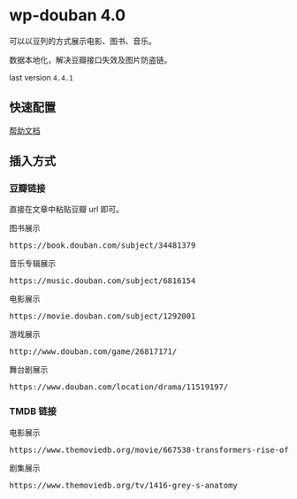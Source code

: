 # wp-douban 4.0

可以以豆列的方式展示电影、图书、音乐。

数据本地化，解决豆瓣接口失效及图片防盗链。

last version `4.4.1`

## 快速配置

[帮助文档](https://fatesinger.com/101050)

## 插入方式

### 豆瓣链接

直接在文章中粘贴豆瓣 url 即可。

图书展示

<pre data-type="shortcode">https://book.douban.com/subject/34481379</pre>

音乐专辑展示

<pre data-type="shortcode">https://music.douban.com/subject/6816154</pre>

电影展示

<pre data-type="shortcode">https://movie.douban.com/subject/1292001</pre>

游戏展示

<pre data-type="shortcode">http://www.douban.com/game/26817171/</pre>

舞台剧展示

<pre data-type="shortcode">https://www.douban.com/location/drama/11519197/</pre>

### TMDB 链接

电影展示

<pre data-type="shortcode">https://www.themoviedb.org/movie/667538-transformers-rise-of-the-beasts</pre>

剧集展示

<pre data-type="shortcode">https://www.themoviedb.org/tv/1416-grey-s-anatomy</pre>
